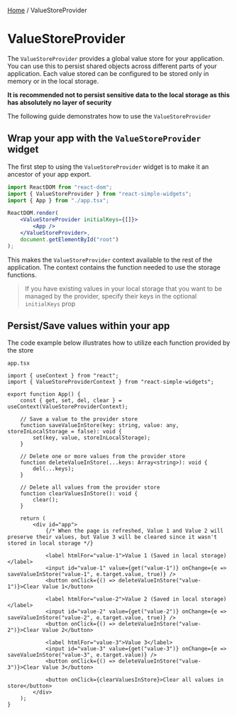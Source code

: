 [Home](../../../README.md) / ValueStoreProvider

# ValueStoreProvider

The `ValueStoreProvider` provides a global value store for your application. You can use this to
persist shared objects across different parts of your application. Each value stored can be
configured to be stored only in memory or in the local storage.

**It is recommended not to persist sensitive data to the local storage as this has absolutely no
layer of security**

The following guide demonstrates how to use the `ValueStoreProvider`

## Wrap your app with the `ValueStoreProvider` widget

The first step to using the `ValueStoreProvider` widget is to make it an ancestor of your app export.

```jsx
import ReactDOM from "react-dom";
import { ValueStoreProvider } from "react-simple-widgets";
import { App } from "./app.tsx";

ReactDOM.render(
    <ValueStoreProvider initialKeys={[]}>
        <App />
    </ValueStoreProvider>,
    document.getElementById("root")
);
```

This makes the `ValueStoreProvider` context available to the rest of the application. The context
contains the function needed to use the storage functions.

> If you have existing values in your local storage that you want to be managed by the provider,
> specify their keys in the optional `initialKeys` prop

## Persist/Save values within your app

The code example below illustrates how to utilize each function provided by the store

`app.tsx`

```tsx
import { useContext } from "react";
import { ValueStoreProviderContext } from "react-simple-widgets";

export function App() {
    const { get, set, del, clear } = useContext(ValueStoreProviderContext);

    // Save a value to the provider store
    function saveValueInStore(key: string, value: any, storeInLocalStorage = false): void {
        set(key, value, storeInLocalStorage);
    }

    // Delete one or more values from the provider store
    function deleteValueInStore(...keys: Array<string>): void {
        del(...keys);
    }

    // Delete all values from the provider store
    function clearValuesInStore(): void {
        clear();
    }

    return (
        <div id="app">
            {/* When the page is refreshed, Value 1 and Value 2 will preserve their values, but Value 3 will be cleared since it wasn't stored in local storage */}

            <label htmlFor="value-1">Value 1 (Saved in local storage)</label>
            <input id="value-1" value={get("value-1")} onChange={e => saveValueInStore("value-1", e.target.value, true)} />
            <button onClick={() => deleteValueInStore("value-1")}>Clear Value 1</button>

            <label htmlFor="value-2">Value 2 (Saved in local storage)</label>
            <input id="value-2" value={get("value-2")} onChange={e => saveValueInStore("value-2", e.target.value, true)} />
            <button onClick={() => deleteValueInStore("value-2")}>Clear Value 2</button>

            <label htmlFor="value-3">Value 3</label>
            <input id="value-3" value={get("value-3")} onChange={e => saveValueInStore("value-3", e.target.value)} />
            <button onClick={() => deleteValueInStore("value-3")}>Clear Value 3</button>

            <button onClick={clearValuesInStore}>Clear all values in store</button>
        </div>
    );
}
```
